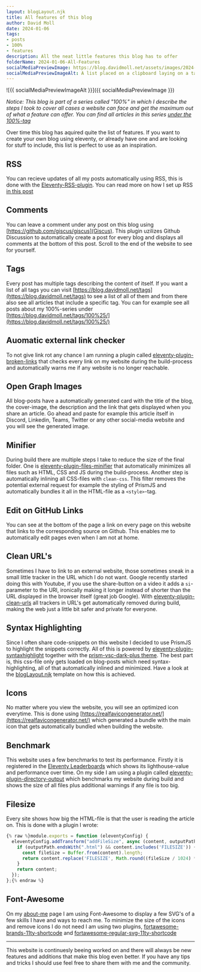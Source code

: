 ```yaml
---
layout: blogLayout.njk
title: All features of this blog
author: David Moll
date: 2024-01-06
tags: 
- posts
- 100%
- features
description: All the neat little features this blog has to offer
folderName: 2024-01-06-All-Features
socialMediaPreviewImage: https://blog.davidmoll.net/assets/images/2024-01-06-All-Features/cover.png
socialMediaPreviewImageAlt: A list placed on a clipboard laying on a table
---
```


![{{ socialMediaPreviewImageAlt }}]({{ socialMediaPreviewImage }})


*Notice: This blog is part of a series called "100%" in which I describe the steps I took to cover all cases a website can face and get the maximum out of what a feature can offer. You can find all articles in this series [under the 100%-tag](https://blog.davidmoll.net/tags/100%25/)*

Over time this blog has aquired quite the list of features. If you want to create your own blog using eleventy, or already have one and are looking for stuff to include, this list is perfect to use as an inspiration.

## RSS

You can recieve updates of all my posts automatically using RSS, this is done with the [Eleventy-RSS-plugin](https://github.com/11ty/eleventy-plugin-rss). You can read more on how I set up RSS [in this post](http://blog.davidmoll.net/blog/2024-01-05-100-RSS)

## Comments

You can leave a comment under any post on this blog using [https://github.com/giscus/giscus](Giscus). This plugin uzilizes Github Discussion to automatically create a post for every blog and displays all comments at the bottom of this post. Scroll to the end of the website to see for yourself.

## Tags

Every post has multiple tags describing the content of itself. If you want a list of all tags you can visit [https://blog.davidmoll.net/tags](https://blog.davidmoll.net/tags) to see a list of all of them and from there also see all articles that include a specific tag. You can for example see all posts about my 100%-series under [https://blog.davidmoll.net/tags/100%25/](https://blog.davidmoll.net/tags/100%25/)

## Auomatic external link checker

To not give link rot any chance I am running a plugin called [eleventy-plugin-broken-links](https://www.npmjs.com/package/eleventy-plugin-broken-links) that checks every link on my website during the build-process and automatically warns me if any website is no longer reachable.

## Open Graph Images

All blog-posts have a automatically generated card with the title of the blog, the cover-image, the description and the link that gets displayed when you share an article. Go ahead and paste for example this article itself in Discord, Linkedin, Teams, Twitter or any other social-media website and you will see the generated image.

## Minifier

During build there are multiple steps I take to reduce the size of the final folder. One is [eleventy-plugin-files-minifier](@sherby/eleventy-plugin-files-minifier) that automatically minimizes all files such as HTML, CSS and JS during the build-process. Another step is automatically inlining all CSS-files with `clean-css`. This filter removes the potential external request for example the styling of PrismJS and automatically bundles it all in the HTML-file as a `<style>`-tag.

## Edit on GitHub Links

You can see at the bottom of the page a link on every page on this website that links to the corresponding source on Github. This enables me to automatically edit pages even when I am not at home.

## Clean URL's

Sometimes I have to link to an external website, those sometimes sneak in a small little tracker in the URL which I do not want. Google recently started doing this with Youtube, if you use the share-button on a video it adds a `si`-parameter to the URl, ironically making it longer instead of shorter than the URL displayed in the browser itself (great job Google). With [eleventy-plugin-clean-urls](https://github.com/inframanufaktur/eleventy-plugin-clean-urls) all trackers in URL's get automatically removed during build, making the web just a little bit safer and private for everyone.

## Syntax Highlighting

Since I often share code-snippets on this website I decided to use PrismJS to highlight the snippets correctly. All of this is powered by [eleventy-plugin-syntaxhighlight](https://www.11ty.dev/docs/plugins/syntaxhighlight/) together with the [prism-vsc-dark-plus theme](https://github.com/PrismJS/prism-themes/blob/master/themes/prism-vsc-dark-plus.css). The best part is, this css-file only gets loaded on blog-posts which need syntax-highlighting, all of that automatically inlined and minimized. Have a look at the [blogLayout.njk](https://github.com/Akashic101/blog/blob/main/src/_includes/blogLayout.njk) template on how this is achieved.

## Icons

No matter where you view the website, you will see an optimized icon everytime. This is done using [https://realfavicongenerator.net/](https://realfavicongenerator.net/) which generated a bundle with the main icon that gets automatically bundled when building the website.

## Benchmark

This website uses a few benchmarks to test its performance. Firstly it is registered in the [Eleventy Leaderboards](https://www.11ty.dev/speedlify/) which shows its lighthouse-value and performance over time. On my side I am using a plugin called [eleventy-plugin-directory-output](https://www.11ty.dev/docs/plugins/directory-output/) which benchmarks my website during build and shows the size of all files plus additional warnings if any file is too big.

## Filesize

Every site shows how big the HTML-file is that the user is reading the article on. This is done with a plugin I wrote:

```js
{% raw %}module.exports = function (eleventyConfig) {
  eleventyConfig.addTransform("addFileSize", async (content, outputPath) => {
    if (outputPath.endsWith(".html") && content.includes('FILESIZE')) {
      const fileSize = Buffer.from(content).length;
      return content.replace('FILESIZE', Math.round((fileSize / 1024) * 100) / 100);
    }
    return content;
  });
};{% endraw %}
```

## Font-Awesome

On my [about-me](https://blog.davidmoll.net/about-me/) page I am using Font-Awesome to display a few SVG's of a few skills I have and ways to reach me. To minimize the size of the icons and remove icons I do not need I am using two plugins, [fortawesome-brands-11ty-shortcode](https://github.com/vidhill/fortawesome-brands-svg-11ty-shortcode) and [fortawesome-regular-svg-11ty-shortcode](https://github.com/vidhill/fortawesome-regular-svg-11ty-shortcode)

---

This website is continuesly beeing worked on and there will always be new features and additions that make this blog even better. If you have any tips and tricks I should use feel free to share them with me and the community.